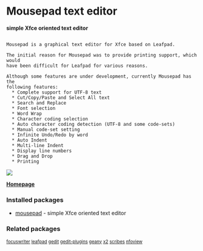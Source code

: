 # Mousepad text editor

__simple Xfce oriented text editor__

```

Mousepad is a graphical text editor for Xfce based on Leafpad.

The initial reason for Mousepad was to provide printing support, which would
have been difficult for Leafpad for various reasons.

Although some features are under development, currently Mousepad has the
following features:
  * Complete support for UTF-8 text
  * Cut/Copy/Paste and Select All text
  * Search and Replace
  * Font selection
  * Word Wrap
  * Character coding selection
  * Auto character coding detection (UTF-8 and some code-sets)
  * Manual code-set setting
  * Infinite Undo/Redo by word
  * Auto Indent
  * Multi-line Indent
  * Display line numbers
  * Drag and Drop
  * Printing

```

[![](https://screenshots.debian.net/thumbnail/mousepad/)](https://screenshots.debian.net/screenshot/mousepad/)


 **[Homepage]()**

### Installed packages

* [mousepad](https://packages.debian.org/stretch/mousepad) - simple Xfce oriented text editor

### Related packages

<sub> [focuswriter](https://packages.debian.org/stretch/focuswriter) [leafpad](https://packages.debian.org/stretch/leafpad) [gedit](https://packages.debian.org/stretch/gedit) [gedit-plugins](https://packages.debian.org/stretch/gedit-plugins) [geany](https://packages.debian.org/stretch/geany) [x2](https://packages.debian.org/stretch/x2) [scribes](https://packages.debian.org/stretch/scribes) [nfoview](https://packages.debian.org/stretch/nfoview)  </sub>
